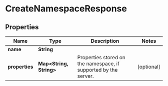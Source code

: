 

# CreateNamespaceResponse


## Properties

| Name | Type | Description | Notes |
|------------ | ------------- | ------------- | -------------|
|**name** | **String** |  |  |
|**properties** | **Map&lt;String, String&gt;** | Properties stored on the namespace, if supported by the server. |  [optional] |



